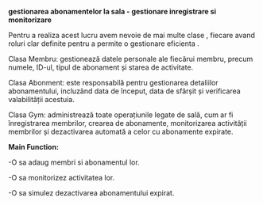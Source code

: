 **gestionarea abonamentelor la sala - gestionare inregistrare si monitorizare**

Pentru a realiza acest lucru avem nevoie de mai multe clase , fiecare avand roluri clar definite  pentru a permite o gestionare eficienta . 

 Clasa Membru: gestionează datele personale ale fiecărui membru, precum numele, ID-ul, tipul de abonament și starea de activitate.

 Clasa Abonment: este responsabilă pentru gestionarea detaliilor abonamentului, incluzând data de început, data de sfârșit și verificarea valabilității acestuia.

Clasa Gym: administrează toate operațiunile legate de sală, cum ar fi înregistrarea membrilor, crearea de abonamente, monitorizarea activității membrilor și dezactivarea automată a celor cu abonamente expirate.
  
**Main Function:**

-O sa adaug membri si abonamentul lor.

-O sa monitorizez activitatea lor.

-O sa simulez dezactivarea abonamentului expirat.
